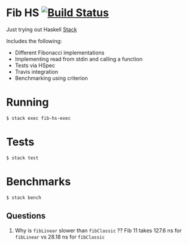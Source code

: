 # Fib HS [![Build Status](https://travis-ci.org/lloydmeta/fib-hs.svg?branch=master)](https://travis-ci.org/lloydmeta/fib-hs)

Just trying out Haskell [Stack](https://docs.haskellstack.org/en/stable/GUIDE/)

Includes the following:

- Different Fibonacci implementations
- Implementing read from stdin and calling a function
- Tests via HSpec
- Travis integration
- Benchmarking using criterion

# Running

`$ stack exec fib-hs-exec`

# Tests

`$ stack test`

# Benchmarks

`$ stack bench`

## Questions

1. Why is `fibLinear` slower than `fibClassic` ??
    Fib 11 takes 127.6 ns for `fibLinear` vs 28.18 ns for `fibClassic`